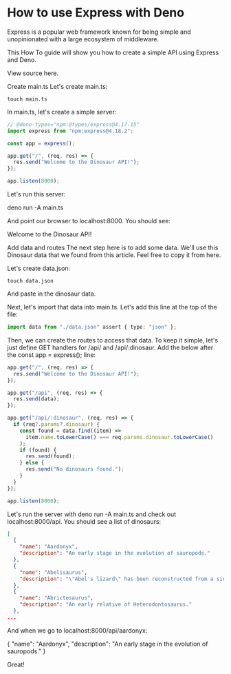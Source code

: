 # How to use Express with Deno

Express is a popular web framework known for being simple and unopinionated with a large ecosystem of middleware.

This How To guide will show you how to create a simple API using Express and Deno.

View source here.

Create main.ts
Let's create main.ts:

`touch main.ts`

In main.ts, let's create a simple server:

```ts
// @deno-types="npm:@types/express@4.17.15"
import express from "npm:express@4.18.2";

const app = express();

app.get("/", (req, res) => {
  res.send("Welcome to the Dinosaur API!");
});

app.listen(8000);
```

Let's run this server:

deno run -A main.ts

And point our browser to localhost:8000. You should see:

Welcome to the Dinosaur API!

Add data and routes
The next step here is to add some data. We'll use this Dinosaur data that we found from this article. Feel free to copy it from here.

Let's create data.json:

`touch data.json`

And paste in the dinosaur data.

Next, let's import that data into main.ts. Let's add this line at the top of the file:

```ts
import data from "./data.json" assert { type: "json" };
```

Then, we can create the routes to access that data. To keep it simple, let's just define GET handlers for /api/ and /api/:dinosaur. Add the below after the const app = express(); line:

```ts
app.get("/", (req, res) => {
  res.send("Welcome to the Dinosaur API!");
});

app.get("/api", (req, res) => {
  res.send(data);
});

app.get("/api/:dinosaur", (req, res) => {
  if (req?.params?.dinosaur) {
    const found = data.find((item) =>
      item.name.toLowerCase() === req.params.dinosaur.toLowerCase()
    );
    if (found) {
      res.send(found);
    } else {
      res.send("No dinosaurs found.");
    }
  }
});

app.listen(8000);
```

Let's run the server with deno run -A main.ts and check out localhost:8000/api. You should see a list of dinosaurs:

```json
[
  {
    "name": "Aardonyx",
    "description": "An early stage in the evolution of sauropods."
  },
  {
    "name": "Abelisaurus",
    "description": "\"Abel's lizard\" has been reconstructed from a single skull."
  },
  {
    "name": "Abrictosaurus",
    "description": "An early relative of Heterodontosaurus."
  },
...
```

And when we go to localhost:8000/api/aardonyx:

{
  "name": "Aardonyx",
  "description": "An early stage in the evolution of sauropods."
}

Great!